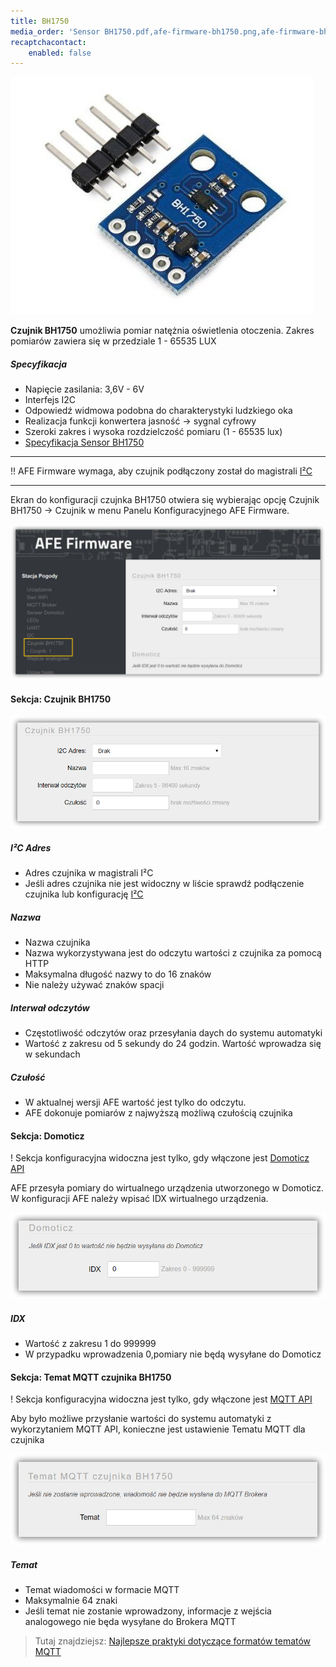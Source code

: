 ```yaml
---
title: BH1750
media_order: 'Sensor BH1750.pdf,afe-firmware-bh1750.png,afe-firmware-bh1750-mqtt.png,afe-firmware-bh1750-domoticz.png,afe-firmware-bh1750-czujnik.png,BH1750Sesnor.jpg'
recaptchacontact:
    enabled: false
---
```


![](BH1750Sesnor.jpg)

**Czujnik BH1750** umożliwia pomiar natężnia oświetlenia otoczenia. Zakres pomiarów zawiera się w przedziale 1 - 65535 LUX

##### Specyfikacja
* Napięcie zasilania: 3,6V - 6V
* Interfejs I2C
* Odpowiedź widmowa podobna do charakterystyki ludzkiego oka
* Realizacja funkcji konwertera jasność -> sygnal cyfrowy
* Szeroki zakres i wysoka rozdzielczość pomiaru (1 - 65535 lux)
* [Specyfikacja Sensor BH1750](Sensor%20BH1750.pdf)

---

!! AFE Firmware wymaga, aby czujnik podłączony został do magistrali [I²C](/konfiguracja/konfiguracja-urzadzenia/konfiguracja-portow/i2c)

---

Ekran do konfiguracji czujnka BH1750 otwiera się wybierając opcję Czujnik BH1750 -> Czujnik w menu Panelu Konfiguracyjnego AFE Firmware.

![](afe-firmware-bh1750.png)

#### Sekcja: Czujnik BH1750

![](afe-firmware-bh1750-czujnik.png)

##### I²C Adres
* Adres czujnika w magistrali I²C
* Jeśli adres czujnika nie jest widoczny w liście sprawdź podłączenie czujnika lub konfigurację [I²C](/konfiguracja/konfiguracja-urzadzenia/konfiguracja-portow/i2c)

##### Nazwa
* Nazwa czujnika
* Nazwa wykorzystywana jest do odczytu wartości z czujnika za pomocą HTTP
* Maksymalna długość nazwy to do 16 znaków
* Nie należy używać znaków spacji

##### Interwał odczytów
* Częstotliwość odczytów oraz przesyłania daych do systemu automatyki
* Wartość z zakresu od 5 sekundy do 24 godzin. Wartość wprowadza się w sekundach

##### Czułość
* W aktualnej wersji AFE wartość jest tylko do odczytu. 
* AFE dokonuje pomiarów z najwyższą możliwą czułością czujnika

#### Sekcja: Domoticz

! Sekcja konfiguracyjna widoczna jest tylko, gdy włączone jest [Domoticz API](/konfiguracja/konfiguracja-urzadzenia/konfiguracja-urzadzenia)

AFE przesyła pomiary do wirtualnego urządzenia utworzonego w Domoticz. W konfiguracji AFE należy wpisać IDX wirtualnego urządzenia.

![](afe-firmware-bh1750-domoticz.png)

##### IDX
* Wartość z zakresu 1 do 999999
* W przypadku wprowadzenia 0,pomiary nie będą wysyłane do Domoticz

#### Sekcja: Temat MQTT czujnika BH1750

! Sekcja konfiguracyjna widoczna jest tylko, gdy włączone jest [MQTT API](/konfiguracja/konfiguracja-urzadzenia/konfiguracja-urzadzenia)

Aby było możliwe przysłanie wartości do systemu automatyki z wykorzytaniem MQTT API, konieczne jest ustawienie Tematu MQTT dla czujnika

![](afe-firmware-bh1750-mqtt.png)

##### Temat
* Temat wiadomości w formacie MQTT
* Maksymalnie 64 znaki
* Jeśli temat nie zostanie wprowadzony, informacje z wejścia analogowego nie będa wysyłane do Brokera MQTT

> Tutaj znajdziejsz: [Najlepsze praktyki dotyczące formatów tematów MQTT](/integracja-api/mqtt/tematy-mqtt-najlepsze-praktyki)